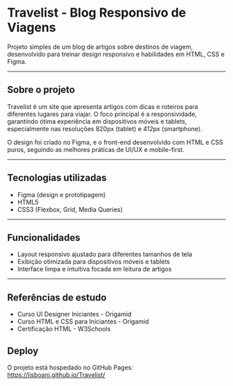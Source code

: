 # Travelist - Blog Responsivo de Viagens
Projeto simples de um blog de artigos sobre destinos de viagem, desenvolvido para treinar design responsivo e habilidades em HTML, CSS e Figma.

---

## Sobre o projeto
Travelist é um site que apresenta artigos com dicas e roteiros para diferentes lugares para viajar. O foco principal é a responsividade, garantindo ótima experiência em dispositivos móveis e tablets, especialmente nas resoluções 820px (tablet) e 412px (smartphone).

O design foi criado no Figma, e o front-end desenvolvido com HTML e CSS puros, seguindo as melhores práticas de UI/UX e mobile-first.

---

## Tecnologias utilizadas
- Figma (design e prototipagem)
- HTML5
- CSS3 (Flexbox, Grid, Media Queries)

---

## Funcionalidades
- Layout responsivo ajustado para diferentes tamanhos de tela
- Exibição otimizada para dispositivos móveis e tablets
- Interface limpa e intuitiva focada em leitura de artigos

---

## Referências de estudo
- Curso UI Designer Iniciantes - Origamid
- Curso HTML e CSS para Iniciantes - Origamid
- Certificação HTML - W3Schools

## Deploy
O projeto está hospedado no GitHub Pages:
https://lisboani.github.io/Travelist/